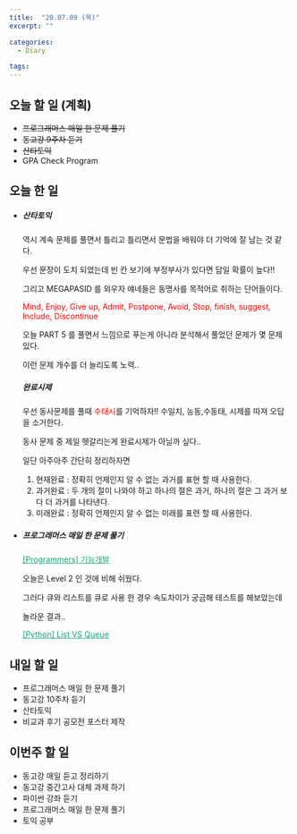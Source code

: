 ```yaml
---
title:  "20.07.09 (목)"
excerpt: ""

categories:
  - Diary

tags:
---
```


## 오늘 할 일 (계획)

- ~~프로그래머스 매일 한 문제 풀기~~
- ~~동고강 9주차 듣기~~
- ~~산타토익~~
- GPA Check Program

## 오늘 한 일

- ##### 산타토익

  역시 계속 문제를 풀면서 틀리고 틀리면서 문법을 배워야 더 기억에 잘 남는 것 같다.

  우선 문장이 도치 되었는데 빈 칸 보기에 부정부사가 있다면 답일 확률이 높다!!

  그리고 MEGAPASID 를 외우자 얘네들은 동명사를 목적어로 취하는 단어들이다.

  <font color="Red">Mind, Enjoy, Give up, Admit, Postpone, Avoid, Stop, finish, suggest, Include, Discontinue</font>

  오늘 PART 5 를 풀면서 느낌으로 푸는게 아니라 분석해서 풀었던 문제가 몇 문제 있다.

  이런 문제 개수를 더 늘리도록 노력..

  ##### 완료시제

  우선 동사문제를 풀때 <font color='red'>수태시</font>를 기억하자!! 수일치, 능동,수동태, 시제를 따져 오답을 소거한다.

  동사 문제 중 제일 헷갈리는게 완료시제가 아닐까 싶다..

  일단 아주아주 간단히 정리하자면

  1. 현재완료 : 정확히 언제인지 알 수 없는 과거를 표현 할 때 사용한다.
  2. 과거완료 : 두 개의 절이 나와야 하고 하나의 절은 과거, 하나의 절은 그 과거 보다 더 과거를 나타낸다.
  3. 미래완료 : 정확히 언제인지 알 수 없는 미래를 표련 할 때 사용한다.

- ##### 프로그래머스 매일 한 문제 풀기

  <a href="https://nam-ki-bok.github.io/quiz/Quiz_Dispatch/" style="color:#0FA678">[Programmers] 기능개발</a>

  오늘은 Level 2 인 것에 비해 쉬웠다.

  그러다 큐와 리스트를 큐로 사용 한 경우 속도차이가 궁금해 테스트를 해보았는데

  놀라운 결과..

  <a href="https://nam-ki-bok.github.io/python/Python_list_queue/" style="color:#0FA678">[Python] List VS Queue</a>

## 내일 할 일

- 프로그래머스 매일 한 문제 풀기
- 동고강 10주차 듣기
- 산타토익
- 비교과 후기 공모전 포스터 제작

## 이번주 할 일

- 동고강 매일 듣고 정리하기
- 동고강 중간고사 대체 과제 하기
- 파이썬 강좌 듣기
- 프로그래머스 매일 한 문제 풀기
- 토익 공부
